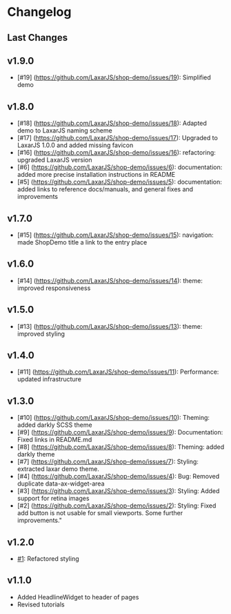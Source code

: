 # Changelog

## Last Changes

## v1.9.0

- [#19] (https://github.com/LaxarJS/shop-demo/issues/19): Simplified demo


## v1.8.0

- [#18] (https://github.com/LaxarJS/shop-demo/issues/18): Adapted demo to LaxarJS naming scheme
- [#17] (https://github.com/LaxarJS/shop-demo/issues/17): Upgraded to LaxarJS 1.0.0 and added missing favicon
- [#16] (https://github.com/LaxarJS/shop-demo/issues/16): refactoring: upgraded LaxarJS version
- [#6] (https://github.com/LaxarJS/shop-demo/issues/6): documentation: added more precise installation instructions in README
- [#5] (https://github.com/LaxarJS/shop-demo/issues/5): documentation: added links to reference docs/manuals, and general fixes and improvements


## v1.7.0

- [#15] (https://github.com/LaxarJS/shop-demo/issues/15): navigation: made ShopDemo title a link to the entry place


## v1.6.0

- [#14] (https://github.com/LaxarJS/shop-demo/issues/14): theme: improved responsiveness


## v1.5.0

- [#13] (https://github.com/LaxarJS/shop-demo/issues/13): theme: improved styling


## v1.4.0

- [#11] (https://github.com/LaxarJS/shop-demo/issues/11): Performance: updated infrastructure


## v1.3.0

- [#10] (https://github.com/LaxarJS/shop-demo/issues/10): Theming: added darkly SCSS theme
- [#9] (https://github.com/LaxarJS/shop-demo/issues/9): Documentation: Fixed links in README.md
- [#8] (https://github.com/LaxarJS/shop-demo/issues/8): Theming: added darkly theme
- [#7] (https://github.com/LaxarJS/shop-demo/issues/7): Styling: extracted laxar demo theme.
- [#4] (https://github.com/LaxarJS/shop-demo/issues/4): Bug: Removed duplicate data-ax-widget-area
- [#3] (https://github.com/LaxarJS/shop-demo/issues/3): Styling: Added support for retina images
- [#2] (https://github.com/LaxarJS/shop-demo/issues/2): Styling: Fixed add button is not usable for small viewports. Some further improvements."


## v1.2.0

- [#1](https://github.com/LaxarJS/shop-demo/issues/1): Refactored styling


## v1.1.0

- Added HeadlineWidget to header of pages
- Revised tutorials
